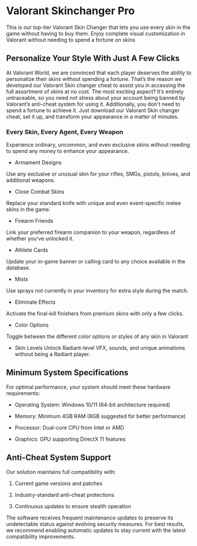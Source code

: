 # Valorant Skinchanger Pro 
This is our top-tier Valorant Skin Changer that lets you use every skin in the game without having to buy them. Enjoy complete visual customization in Valorant without needing to spend a fortune on skins


## Personalize Your Style With Just A Few Clicks

At Valorant World, we are convinced that each player deserves the ability to personalize their skins without spending a fortune. That’s the reason we developed our Valorant Skin changer cheat to assist you in accessing the full assortment of skins at no cost. The most exciting aspect? It’s entirely untraceable, so you need not stress about your account being banned by Valorant’s anti-cheat system for using it. Additionally, you don't need to spend a fortune to achieve it. Just download our Valorant Skin changer cheat, set it up, and transform your appearance in a matter of minutes.

### Every Skin, Every Agent, Every Weapon

Experience ordinary, uncommon, and even exclusive skins without needing to spend any money to enhance your appearance.

- Armament Designs

Use any exclusive or unusual skin for your rifles, SMGs, pistols, knives, and additional weapons.

- Close Combat Skins

Replace your standard knife with unique and even event-specific melee skins in the game.

- Firearm Friends

Link your preferred firearm companion to your weapon, regardless of whether you've unlocked it.

- Athlete Cards

Update your in-game banner or calling card to any choice available in the database.

- Mists

Use sprays not currently in your inventory for extra style during the match.

- Eliminate Effects

Activate the final-kill finishers from premium skins with only a few clicks.

- Color Options

Toggle between the different color options or styles of any skin in Valorant


- Skin Levels
Unlock Radiant-level VFX, sounds, and unique animations without being a Radiant player.
## Minimum System Specifications
For optimal performance, your system should meet these hardware requirements:

- Operating System: Windows 10/11 (64-bit architecture required)

- Memory: Minimum 4GB RAM (8GB suggested for better performance)

- Processor: Dual-core CPU from Intel or AMD

- Graphics: GPU supporting DirectX 11 features

## Anti-Cheat System Support
Our solution maintains full compatibility with:

1. Current game versions and patches

2. Industry-standard anti-cheat protections

3. Continuous updates to ensure stealth operation

The software receives frequent maintenance updates to preserve its undetectable status against evolving security measures. For best results, we recommend enabling automatic updates to stay current with the latest compatibility improvements.
